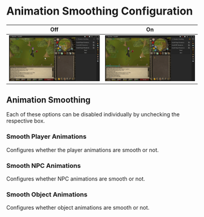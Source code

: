 # Animation Smoothing Configuration

Off | On
:--------------------------------:|:--------------------------------:
![](img/animation-smoothing/animation_smoothing_off.gif) | ![](img/animation-smoothing/animation_smoothing_on.gif)

## Animation Smoothing
Each of these options can be disabled individually by unchecking the respective box.

### Smooth Player Animations

Configures whether the player animations are smooth or not.

### Smooth NPC Animations

Configures whether NPC animations are smooth or not.

### Smooth Object Animations

Configures whether object animations are smooth or not.
